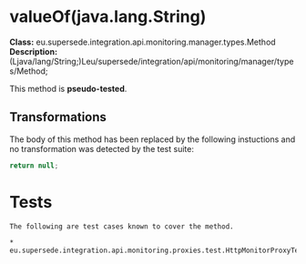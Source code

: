 # valueOf(java.lang.String)

**Class:** eu.supersede.integration.api.monitoring.manager.types.Method
**Description:** (Ljava/lang/String;)Leu/supersede/integration/api/monitoring/manager/types/Method;

This method is **pseudo-tested**.


## Transformations


The body of this method has been replaced by the following instuctions and no transformation was detected by the test suite:

```Java
return null;
```




# Tests
    The following are test cases known to cover the method.

    * eu.supersede.integration.api.monitoring.proxies.test.HttpMonitorProxyTest.eu.supersede.integration.api.monitoring.proxies.test.HttpMonitorProxyTest 

